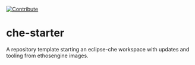 [![Contribute](https://www.eclipse.org/che/contribute.svg)](https://code.ethosengine.com/#{{GITHUB_REPO_URL}}?che-editor=che-incubator/che-idea/next)

# che-starter
A repository template starting an eclipse-che workspace with updates and tooling from ethosengine images. 

